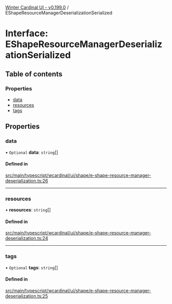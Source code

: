 [Winter Cardinal UI - v0.199.0](../index.md) / EShapeResourceManagerDeserializationSerialized

# Interface: EShapeResourceManagerDeserializationSerialized

## Table of contents

### Properties

- [data](EShapeResourceManagerDeserializationSerialized.md#data)
- [resources](EShapeResourceManagerDeserializationSerialized.md#resources)
- [tags](EShapeResourceManagerDeserializationSerialized.md#tags)

## Properties

### data

• `Optional` **data**: `string`[]

#### Defined in

[src/main/typescript/wcardinal/ui/shape/e-shape-resource-manager-deserialization.ts:26](https://github.com/winter-cardinal/winter-cardinal-ui/blob/v0.199.0/src/main/typescript/wcardinal/ui/shape/e-shape-resource-manager-deserialization.ts#L26)

___

### resources

• **resources**: `string`[]

#### Defined in

[src/main/typescript/wcardinal/ui/shape/e-shape-resource-manager-deserialization.ts:24](https://github.com/winter-cardinal/winter-cardinal-ui/blob/v0.199.0/src/main/typescript/wcardinal/ui/shape/e-shape-resource-manager-deserialization.ts#L24)

___

### tags

• `Optional` **tags**: `string`[]

#### Defined in

[src/main/typescript/wcardinal/ui/shape/e-shape-resource-manager-deserialization.ts:25](https://github.com/winter-cardinal/winter-cardinal-ui/blob/v0.199.0/src/main/typescript/wcardinal/ui/shape/e-shape-resource-manager-deserialization.ts#L25)
